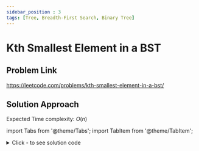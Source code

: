 ```yaml
---
sidebar_position : 3
tags: [Tree, Breadth-First Search, Binary Tree]
---
```


# Kth Smallest Element in a BST

## Problem Link
https://leetcode.com/problems/kth-smallest-element-in-a-bst/

## Solution Approach

Expected Time complexity: $O(n)$

import Tabs from '@theme/Tabs';
import TabItem from '@theme/TabItem';

<details><summary>Click - to see solution code</summary>

<Tabs>
<TabItem value="cpp" label="C++">

```cpp
class Solution {
    void helper(TreeNode* root, vector<int>& v) {
        if (!root) return;
        helper(root->left, v);
        v.push_back(root->val);
        helper(root->right, v);
    }

   public:
    int kthSmallest(TreeNode* root, int k) {
        if (root == NULL) return 0;
        vector<int> v;
        helper(root, v);
        return v[k - 1];
    }
};
```
</TabItem>
</Tabs>

</details>
